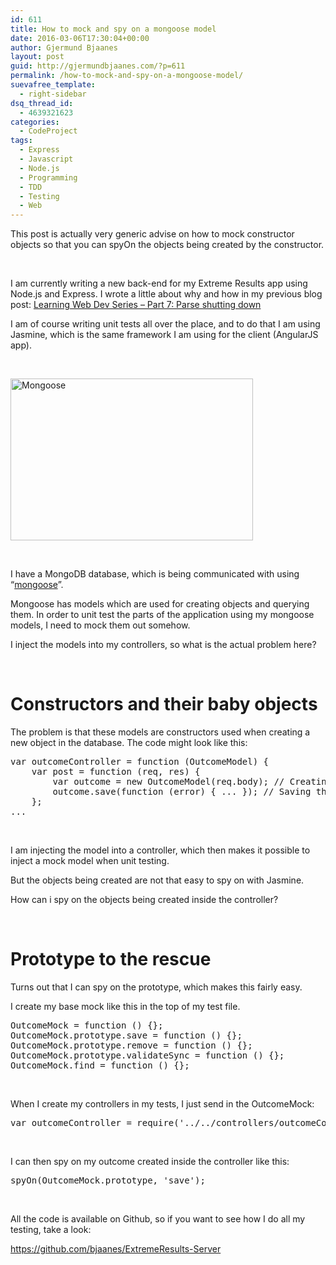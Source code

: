 ```yaml
---
id: 611
title: How to mock and spy on a mongoose model
date: 2016-03-06T17:30:04+00:00
author: Gjermund Bjaanes
layout: post
guid: http://gjermundbjaanes.com/?p=611
permalink: /how-to-mock-and-spy-on-a-mongoose-model/
suevafree_template:
  - right-sidebar
dsq_thread_id:
  - 4639321623
categories:
  - CodeProject
tags:
  - Express
  - Javascript
  - Node.js
  - Programming
  - TDD
  - Testing
  - Web
---
```

This post is actually very generic advise on how to mock constructor objects so that you can spyOn the objects being created by the constructor.

&nbsp;

I am currently writing a new back-end for my Extreme Results app using Node.js and Express. I wrote a little about why and how in my previous blog post: <a href="http://gjermundbjaanes.com/learning-web-dev-series-part-7-parse-shutting-down/" target="_blank">Learning Web Dev Series – Part 7: Parse shutting down</a>

I am of course writing unit tests all over the place, and to do that I am using Jasmine, which is the same framework I am using for the client (AngularJS app).

&nbsp;

<img class="alignnone  wp-image-613" src="http://gjermundbjaanes.com/wp-content/uploads/2016/03/plural-of-mongoose.jpg" alt="Mongoose" width="388" height="259" />

&nbsp;

I have a MongoDB database, which is being communicated with using “<a href="http://mongoosejs.com/" target="_blank">mongoose</a>”.

Mongoose has models which are used for creating objects and querying them. In order to unit test the parts of the application using my mongoose models, I need to mock them out somehow.

I inject the models into my controllers, so what is the actual problem here?

&nbsp;

# Constructors and their baby objects

The problem is that these models are constructors used when creating a new object in the database. The code might look like this:

<pre class="lang:js decode:true">var outcomeController = function (OutcomeModel) {
    var post = function (req, res) {
        var outcome = new OutcomeModel(req.body); // Creating a new outcome here with the body of the request
        outcome.save(function (error) { ... }); // Saving the outcome here
    };
...</pre>

&nbsp;

I am injecting the model into a controller, which then makes it possible to inject a mock model when unit testing.

But the objects being created are not that easy to spy on with Jasmine.

How can i spy on the objects being created inside the controller?

&nbsp;

# Prototype to the rescue

Turns out that I can spy on the prototype, which makes this fairly easy.

I create my base mock like this in the top of my test file.

<pre class="lang:js decode:true ">OutcomeMock = function () {};
OutcomeMock.prototype.save = function () {};
OutcomeMock.prototype.remove = function () {};
OutcomeMock.prototype.validateSync = function () {};
OutcomeMock.find = function () {};</pre>

&nbsp;

When I create my controllers in my tests, I just send in the OutcomeMock:

<pre class="lang:js decode:true ">var outcomeController = require('../../controllers/outcomeController')(OutcomeMock);</pre>

&nbsp;

I can then spy on my outcome created inside the controller like this:

<pre class="lang:js decode:true">spyOn(OutcomeMock.prototype, 'save');</pre>

&nbsp;

All the code is available on Github, so if you want to see how I do all my testing, take a look:

<a href="https://github.com/bjaanes/ExtremeResults-Server" target="_blank">https://github.com/bjaanes/ExtremeResults-Server</a>

<div class="addtoany_share_save_container addtoany_content_bottom">
  <div class="a2a_kit a2a_kit_size_32 addtoany_list a2a_target" id="wpa2a_64">
    <a class="a2a_button_facebook" href="http://www.addtoany.com/add_to/facebook?linkurl=http%3A%2F%2Fgjermundbjaanes.com%2Fhow-to-mock-and-spy-on-a-mongoose-model%2F&linkname=How%20to%20mock%20and%20spy%20on%20a%20mongoose%20model" title="Facebook" rel="nofollow" target="_blank"></a><a class="a2a_button_twitter" href="http://www.addtoany.com/add_to/twitter?linkurl=http%3A%2F%2Fgjermundbjaanes.com%2Fhow-to-mock-and-spy-on-a-mongoose-model%2F&linkname=How%20to%20mock%20and%20spy%20on%20a%20mongoose%20model" title="Twitter" rel="nofollow" target="_blank"></a><a class="a2a_button_google_plus" href="http://www.addtoany.com/add_to/google_plus?linkurl=http%3A%2F%2Fgjermundbjaanes.com%2Fhow-to-mock-and-spy-on-a-mongoose-model%2F&linkname=How%20to%20mock%20and%20spy%20on%20a%20mongoose%20model" title="Google+" rel="nofollow" target="_blank"></a><a class="a2a_dd addtoany_share_save" href="https://www.addtoany.com/share"></a>
  </div>
</div>